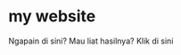 # my website
Ngapain di sini? Mau liat hasilnya?
<a hfer="https://dmarsly.github.io/profile/">Klik di sini</a>
